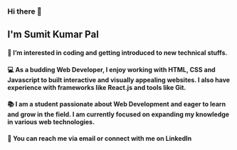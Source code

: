 ### Hi there 👋
## I'm Sumit Kumar Pal

#### 👀 I’m interested in coding and getting introduced to new technical stuffs.
#### 💻 As a budding Web Developer, I enjoy working with HTML, CSS and Javascript to built interactive and visually appealing websites. I also have experience with frameworks like React.js and tools like Git.
#### 📚 I am a student passionate about Web Development and eager to learn and grow in the field. I am currently focused on expanding my knowledge in various web technologies.
#### 📧 You can reach me via email or connect with me on LinkedIn
<!--
**Sumitpal0572/Sumitpal0572** is a ✨ _special_ ✨ repository because its `README.md` (this file) appears on your GitHub profile.

Here are some ideas to get you started:
 🌱I’m a Full stack developer with a masters degree in Computer Application.
- 👯 I’m looking to collaborate on ...
- 🤔 I’m looking for help with othr experienced Developers.
- 💬 Ask me about ...
- 📫 How to reach me: asmyselfsumit@gmail.com
- 😄 Pronouns: ...
- ⚡ Fun fact: I am deeply in love with exploring new places.
-->
